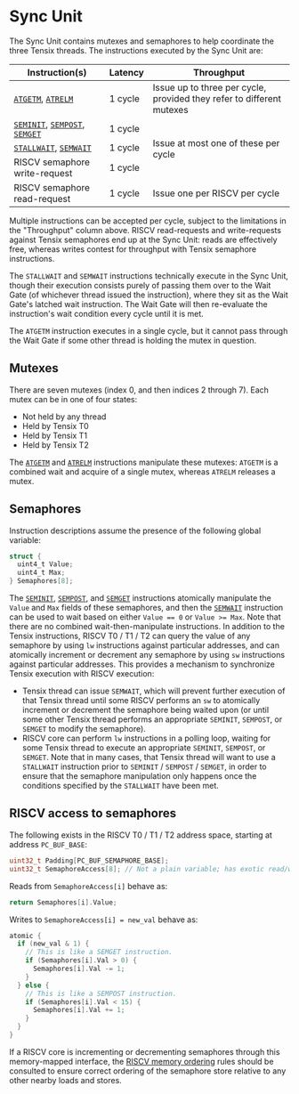 # Sync Unit

The Sync Unit contains mutexes and semaphores to help coordinate the three Tensix threads. The instructions executed by the Sync Unit are:

<table><thead><tr><th>Instruction(s)</th><th>Latency</th><th>Throughput</th></tr></thead>
<tr><td><code><a href="ATGETM.md">ATGETM</a></code>, <code><a href="ATRELM.md">ATRELM</a></code></td><td>1 cycle</td><td>Issue up to three per cycle, provided they refer to different mutexes</td></tr>
<tr><td><code><a href="SEMINIT.md">SEMINIT</a></code>, <code><a href="SEMPOST.md">SEMPOST</a></code>, <code><a href="SEMGET.md">SEMGET</a></code></td><td>1 cycle</td><td rowspan="3">Issue at most one of these per cycle</td></tr>
<tr><td><code><a href="STALLWAIT.md">STALLWAIT</a></code>, <code><a href="SEMWAIT.md">SEMWAIT</a></code></td><td>1 cycle</td></tr>
<tr><td>RISCV semaphore write-request</td><td>1 cycle</td></tr>
<tr><td>RISCV semaphore read-request</td><td>1 cycle</td><td>Issue one per RISCV per cycle</td></tr>
</table>

Multiple instructions can be accepted per cycle, subject to the limitations in the "Throughput" column above. RISCV read-requests and write-requests against Tensix semaphores end up at the Sync Unit: reads are effectively free, whereas writes contest for throughput with Tensix semaphore instructions.

The `STALLWAIT` and `SEMWAIT` instructions technically execute in the Sync Unit, though their execution consists purely of passing them over to the Wait Gate (of whichever thread issued the instruction), where they sit as the Wait Gate's latched wait instruction. The Wait Gate will then re-evaluate the instruction's wait condition every cycle until it is met.

The `ATGETM` instruction executes in a single cycle, but it cannot pass through the Wait Gate if some other thread is holding the mutex in question.

## Mutexes

There are seven mutexes (index 0, and then indices 2 through 7). Each mutex can be in one of four states:
* Not held by any thread
* Held by Tensix T0
* Held by Tensix T1
* Held by Tensix T2

The [`ATGETM`](ATGETM.md) and [`ATRELM`](ATRELM.md) instructions manipulate these mutexes: `ATGETM` is a combined wait and acquire of a single mutex, whereas `ATRELM` releases a mutex.

## Semaphores

Instruction descriptions assume the presence of the following global variable:
```c
struct {
  uint4_t Value;
  uint4_t Max;
} Semaphores[8];
```

The [`SEMINIT`](SEMINIT.md), [`SEMPOST`](SEMPOST.md), and [`SEMGET`](SEMGET.md) instructions atomically manipulate the `Value` and `Max` fields of these semaphores, and then the [`SEMWAIT`](SEMWAIT.md) instruction can be used to wait based on either `Value == 0` or `Value >= Max`. Note that there are no combined wait-then-manipulate instructions. In addition to the Tensix instructions, RISCV T0 / T1 / T2 can query the value of any semaphore by using `lw` instructions against particular addresses, and can atomically increment or decrement any semaphore by using `sw` instructions against particular addresses. This provides a mechanism to synchronize Tensix execution with RISCV execution:
* Tensix thread can issue `SEMWAIT`, which will prevent further execution of that Tensix thread until some RISCV performs an `sw` to atomically increment or decrement the semaphore being waited upon (or until some other Tensix thread performs an appropriate `SEMINIT`, `SEMPOST`, or `SEMGET` to modify the semaphore).
* RISCV core can perform `lw` instructions in a polling loop, waiting for some Tensix thread to execute an appropriate `SEMINIT`, `SEMPOST`, or `SEMGET`. Note that in many cases, that Tensix thread will want to use a `STALLWAIT` instruction prior to `SEMINIT` / `SEMPOST` / `SEMGET`, in order to ensure that the semaphore manipulation only happens once the conditions specified by the `STALLWAIT` have been met.

## RISCV access to semaphores

The following exists in the RISCV T0 / T1 / T2 address space, starting at address `PC_BUF_BASE`:
```c
uint32_t Padding[PC_BUF_SEMAPHORE_BASE];
uint32_t SemaphoreAccess[8]; // Not a plain variable; has exotic read/write behaviours (see below).
```

Reads from `SemaphoreAccess[i]` behave as:
```c
return Semaphores[i].Value;
```

Writes to `SemaphoreAccess[i] = new_val` behave as:
```c
atomic {
  if (new_val & 1) {
    // This is like a SEMGET instruction.
    if (Semaphores[i].Val > 0) {
      Semaphores[i].Val -= 1;
    }
  } else {
    // This is like a SEMPOST instruction.
    if (Semaphores[i].Val < 15) {
      Semaphores[i].Val += 1;
    }
  }
}
```

If a RISCV core is incrementing or decrementing semaphores through this memory-mapped interface, the [RISCV memory ordering](../BabyRISCV/MemoryOrdering.md) rules should be consulted to ensure correct ordering of the semaphore store relative to any other nearby loads and stores.
